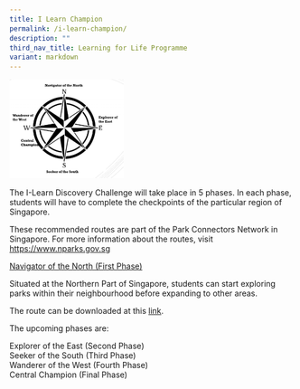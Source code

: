 ```yaml
---
title: I Learn Champion
permalink: /i-learn-champion/
description: ""
third_nav_title: Learning for Life Programme
variant: markdown
---
```

<img src="/images/I-Learn-Champion-e1604283192272-768x668.jpeg" style="width:40%">

The I-Learn Discovery Challenge will take place in 5 phases. In each phase, students will have to complete the checkpoints of the particular region of Singapore.

These recommended routes are part of the Park Connectors Network in Singapore. For more information about the routes, visit&nbsp; https://www.nparks.gov.sg

<u>Navigator of the North (First Phase)</u>

Situated at the Northern Part of Singapore, students can start exploring parks within their neighbourhood before expanding to other areas.

The route can be downloaded at this&nbsp;[link](/files/Navigator-of-the-North.pdf).

The upcoming phases are:

Explorer of the East (Second Phase) <br>
Seeker of the South (Third Phase) <br>
Wanderer of the West (Fourth Phase) <br>
Central Champion (Final Phase)